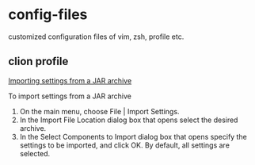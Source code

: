 # config-files
customized configuration files of vim, zsh, profile etc.

## clion profile 

[Importing settings from a JAR archive](https://www.jetbrains.com/help/clion/exporting-and-importing-settings.html)

To import settings from a JAR archive

1. On the main menu, choose File | Import Settings.
2. In the Import File Location dialog box that opens select the desired archive.
3. In the Select Components to Import dialog box that opens specify the settings to be imported, and click OK. By default, all settings are selected.
